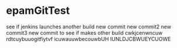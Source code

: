 # epamGitTest
see if jenkins launches another build
new commit
new commit2
new commit3
new commit to see if makes other build
cwkjcenwncuw
rdtcuybuuogitfiytvf
icuwauuwbecouwbUH
IUNLDJCBWUEYCUOWE
